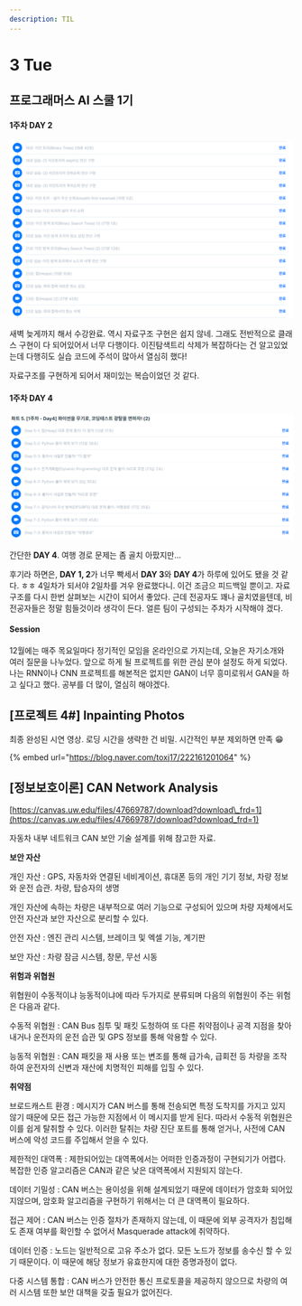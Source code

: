 ```yaml
---
description: TIL
---
```


# 3 Tue

## 프로그래머스 AI 스쿨 1기

#### 1주차 DAY 2

![](../../.gitbook/assets/image%20%2811%29.png)

새벽 늦게까지 해서 수강완료. 역시 자료구조 구현은 쉽지 않네. 그래도 전반적으로 클래스 구현이 다 되어있어서 너무 다행이다. 이진탐색트리 삭제가 복잡하다는 건 알고있었는데 다행히도 실습 코드에 주석이 많아서 열심히 했다!

자료구조를 구현하게 되어서 재미있는 복습이었던 것 같다.

#### 1주차 DAY 4

![](../../.gitbook/assets/image%20%2810%29.png)

간단한 **DAY 4**. 여행 경로 문제는 좀 골치 아팠지만...

후기라 하면은, **DAY 1, 2**가 너무 빡세서 **DAY 3**와 **DAY 4**가 하루에 있어도 됐을 것 같다. ㅎㅎ 4일차가 되서야 2일차를 겨우 완료했다니. 이건 조금으 피드백일 뿐이고. 자료구조를 다시 한번 살펴보는 시간이 되어서 좋았다. 근데 전공자도 꽤나 골치였을텐데, 비전공자들은 정말 힘들것이라 생각이 든다. 얼른 팀이 구성되는 주차가 시작해야 겠다.

#### Session

12월에는 매주 목요일마다 정기적인 모임을 온라인으로 가지는데, 오늘은 자기소개와 여러 질문을 나누었다. 앞으로 하게 될 프로젝트를 위한 관심 분야 설정도 하게 되었다. 나는 RNN이나 CNN 프로젝트를 해본적은 없지만 GAN이 너무 흥미로워서 GAN을 하고 싶다고 했다. 공부를 더 많이, 열심히 해야겠다. 

## \[프로젝트 4\#\] Inpainting Photos

최종 완성된 시연 영상. 로딩 시간을 생략한 건 비밀. 시간적인 부분 제외하면 만족 😁 

{% embed url="https://blog.naver.com/toxj17/222161201064" %}

## \[정보보호이론\] CAN Network Analysis

[https://canvas.uw.edu/files/47669787/download?download\_frd=1](https://canvas.uw.edu/files/47669787/download?download_frd=1)

자동차 내부 네트워크 CAN 보안 기술 설계를 위해 참고한 자료.

**보안 자산**

개인 자산 : GPS, 자동차와 연결된 네비게이션, 휴대폰 등의 개인 기기 정보, 차량 정보와 운전 습관. 차량, 탑승자의 생명

개인 자산에 속하는 차량은 내부적으로 여러 기능으로 구성되어 있으며 차량 자체에서도 안전 자산과 보안 자산으로 분리할 수 있다.

안전 자산 : 엔진 관리 시스템, 브레이크 및 엑셀 기능, 계기판

보안 자산 : 차량 잠금 시스템, 창문, 무선 시동

**위험과 위협원**

위협원이 수동적이냐 능동적이냐에 따라 두가지로 분류되며 다음의 위협원이 주는 위험은 다음과 같다.

수동적 위협원 : CAN Bus 침투 및 패킷 도청하여 또 다른 취약점이나 공격 지점을 찾아내거나 운전자의 운전 습관 및 GPS 정보를 통해 악용할 수 있다.

능동적 위협원 : CAN 패킷을 재 사용 또는 변조를 통해 급가속, 급회전 등 차량을 조작하여 운전자의 신변과 재산에 치명적인 피해를 입힐 수 있다.

**취약점**

브로드캐스트 환경 : 메시지가 CAN 버스를 통해 전송되면 특정 도착지를 가지고 있지 않기 때문에 모든 접근 가능한 지점에서 이 메시지를 받게 된다. 따라서 수동적 위협원은 이를 쉽게 탈취할 수 있다. 이러한 탈취는 차량 진단 포트를 통해 얻거나, 사전에 CAN 버스에 악성 코드를 주입해서 얻을 수 있다.

제한적인 대역폭 : 제한되어있는 대역폭에서는 어떠한 인증과정이 구현되기가 어렵다. 복잡한 인증 알고리즘은 CAN과 같은 낮은 대역폭에서 지원되지 않는다.

데이터 기밀성 : CAN 버스는 용이성을 위해 설계되었기 때문에 데이터가 암호화 되어있지않으며, 암호화 알고리즘을 구현하기 위해서는 더 큰 대역폭이 필요하다.

접근 제어 : CAN 버스는 인증 절차가 존재하지 않는데, 이 때문에 외부 공격자가 침입해도 존재 여부를 확인할 수 없어서 Masquerade attack에 취약하다.

데이터 인증 : 노드는 일반적으로 고유 주소가 없다. 모든 노드가 정보를 송수신 할 수 있기 때문이다. 이 때문에 해당 정보가 유효한지에 대한 증명과정이 없다.  

다중 시스템 통합 : CAN 버스가 안전한 통신 프로토콜을 제공하지 않으므로 차량의 여러 시스템 또한 보안 대책을 갖출 필요가 없어진다.



